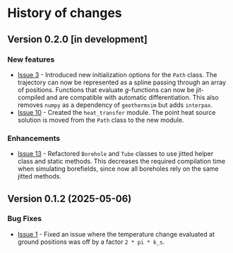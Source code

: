 # History of changes

## Version 0.2.0 [in development]

### New features

* [Issue 3](https://github.com/MassimoCimmino/geothermsim/issues/3) - Introduced new initialization options for the `Path` class. The trajectory can now be represented as a spline passing through an array of positions. Functions that evaluate *g*-functions can now be jit-compiled and are compatible with automatic differentiation. This also removes `numpy` as a dependency of `geothermsim` but adds `interpax`.
* [Issue 10](https://github.com/MassimoCimmino/geothermsim/issues/10) - Created the `heat_transfer` module. The point heat source solution is moved from the `Path` class to the new module.

### Enhancements

* [Issue 13](https://github.com/MassimoCimmino/geothermsim/issues/13) - Refactored `Borehole` and `Tube` classes to use jitted helper class and static methods. This decreases the required compilation time when simulating borefields, since now all boreholes rely on the same jitted methods.


## Version 0.1.2 (2025-05-06)

### Bug Fixes

* [Issue 1](https://github.com/MassimoCimmino/geothermsim/issues/1) - Fixed an issue where the temperature change evaluated at ground positions was off by a factor `2 * pi * k_s`.
